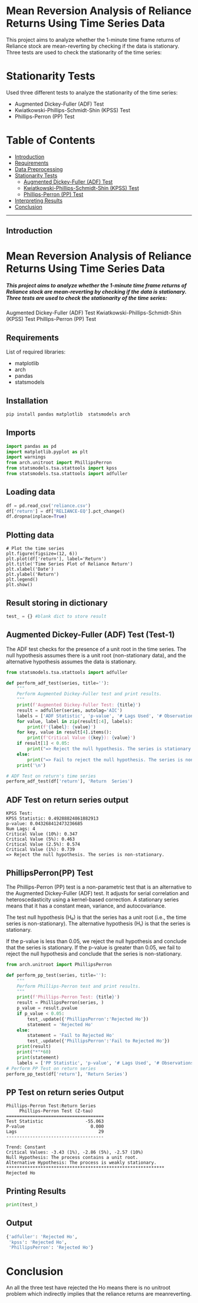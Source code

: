 # Mean Reversion Analysis of Reliance Returns Using Time Series Data

This project aims to analyze whether the 1-minute time frame returns of Reliance stock are mean-reverting by checking if the data is stationary. Three tests are used to check the stationarity of the time series:


# Stationarity Tests

Used three different tests to analyze the stationarity of the time series:
- Augmented Dickey-Fuller (ADF) Test
- Kwiatkowski-Phillips-Schmidt-Shin (KPSS) Test
- Phillips-Perron (PP) Test
# Table of Contents

- [Introduction](#introduction)
- [Requirements](#requirements)
- [Data Preprocessing](#data-preprocessing)
- [Stationarity Tests](#stationarity-tests)
  - [Augmented Dickey-Fuller (ADF) Test](#augmented-dickey-fuller-adf-test)
  - [Kwiatkowski-Phillips-Schmidt-Shin (KPSS) Test](#kwiatkowski-phillips-schmidt-shin-kpss-test)
  - [Phillips-Perron (PP) Test](#phillips-perron-pp-test)
- [Interpreting Results](#interpreting-results)
- [Conclusion](#conclusion)

---

## Introduction
# Mean Reversion Analysis of Reliance Returns Using Time Series Data
##### This project aims to analyze whether the 1-minute time frame returns of Reliance stock are mean-reverting by checking if the data is stationary. Three tests are used to check the stationarity of the time series:
Augmented Dickey-Fuller (ADF) Test
Kwiatkowski-Phillips-Schmidt-Shin (KPSS) Test
Phillips-Perron (PP) Test

## Requirements
List of required libraries:
- matplotlib
- arch
- pandas 
- statsmodels

## Installation
```bash
pip install pandas matplotlib  statsmodels arch
```

## Imports

```python
import pandas as pd
import matplotlib.pyplot as plt
import warnings
from arch.unitroot import PhillipsPerron
from statsmodels.tsa.stattools import kpss
from statsmodels.tsa.stattools import adfuller
```

## Loading data

```python
df = pd.read_csv('reliance.csv')
df['return'] = df['RELIANCE-EQ'].pct_change()
df.dropna(inplace=True)
```
## Plotting data
```
# Plot the time series
plt.figure(figsize=(12, 6))
plt.plot(df['return'], label='Return')
plt.title('Time Series Plot of Reliance Return')
plt.xlabel('Date')
plt.ylabel('Return')
plt.legend()
plt.show()
```
## Result storing in dictionary
```python
test_ = {} #blank dict to store result
```
## Augmented Dickey-Fuller (ADF) Test (Test-1)
The ADF test checks for the presence of a unit root in the time series. The null hypothesis assumes there is a unit root (non-stationary data), and the alternative hypothesis assumes the data is stationary.


```python
from statsmodels.tsa.stattools import adfuller

def perform_adf_test(series, title=''):
    """
    Perform Augmented Dickey-Fuller test and print results.
    """
    print(f'Augmented Dickey-Fuller Test: {title}')
    result = adfuller(series, autolag='AIC')
    labels = ['ADF Statistic', 'p-value', '# Lags Used', '# Observations Used']
    for value, label in zip(result[:4], labels):
        print(f'{label}: {value}')
    for key, value in result[4].items():
        print(f'Critical Value ({key}): {value}')
    if result[1] < 0.05:
        print("=> Reject the null hypothesis. The series is stationary.")
    else:
        print("=> Fail to reject the null hypothesis. The series is non-stationary.")
    print('\n')

# ADF Test on return's time series
perform_adf_test(df['return'], 'Return  Series')
```
## ADF Test on  return series output
```
KPSS Test:
KPSS Statistic: 0.49288824861882913
p-value: 0.043268412473236685
Num Lags: 4
Critical Value (10%): 0.347
Critical Value (5%): 0.463
Critical Value (2.5%): 0.574
Critical Value (1%): 0.739
=> Reject the null hypothesis. The series is non-stationary.
```
## PhillipsPerron(PP) Test
The Phillips-Perron (PP) test is a non-parametric test that is an alternative to the Augmented Dickey-Fuller (ADF) test. It adjusts for serial correlation and heteroscedasticity using a kernel-based correction. A stationary series means that it has a constant mean, variance, and autocovariance.

The test null hypothesis (H₀) is that the series has a unit root (i.e., the time series is non-stationary). The alternative hypothesis (H₁) is that the series is stationary.

If the p-value is less than 0.05, we reject the null hypothesis and conclude that the series is stationary.
If the p-value is greater than 0.05, we fail to reject the null hypothesis and conclude that the series is non-stationary.

```python
from arch.unitroot import PhillipsPerron

def perform_pp_test(series, title=''):
    """
    Perform Phillips-Perron test and print results.
    """
    print(f'Phillips-Perron Test: {title}')
    result = PhillipsPerron(series, )
    p_value = result.pvalue
    if p_value < 0.05:
        test_.update({'PhillipsPerron':'Rejected Ho'})
        statement = 'Rejected Ho'
    else:
        statement = 'Fail to Rejected Ho'
        test_.update({'PhillipsPerron':'Fail to Rejected Ho'})
    print(result)
    print("*"*60)
    print(statement)
    labels = ['PP Statistic', 'p-value', '# Lags Used', '# Observations Used']
# Perform PP Test on return series
perform_pp_test(df['return'], 'Return Series')
```
## PP Test on return series Output
```console
Phillips-Perron Test:Return Series
     Phillips-Perron Test (Z-tau)    
=====================================
Test Statistic                -55.063
P-value                         0.000
Lags                               29
-------------------------------------

Trend: Constant
Critical Values: -3.43 (1%), -2.86 (5%), -2.57 (10%)
Null Hypothesis: The process contains a unit root.
Alternative Hypothesis: The process is weakly stationary.
************************************************************
Rejected Ho
```
## Printing Results 
```python
print(test_)
```
## Output
```python
{'adfuller': 'Rejected Ho',
 'kpss': 'Rejected Ho',
 'PhillipsPerron': 'Rejected Ho'}
```
# Conclusion
An all the three test have rejected the Ho means there is no unitroot problem which indirectly implies that the reliance returns are meanreverting.

